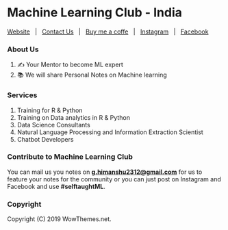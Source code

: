 # Machine Learning Club - India

[Website](https://machine-learning-club-india.github.io/) &nbsp; | &nbsp; 
[Contact Us](https://machine-learning-club-india.github.io/contact.html) &nbsp; | &nbsp; 
[Buy me a coffe](https://machine-learning-club-india.github.io/buy-me-a-coffee.html) &nbsp; | &nbsp; 
[Instagram](https://www.instagram.com/machine.learning.club/) &nbsp; | &nbsp; 
[Facebook](https://www.facebook.com/machine.learning.club)


### About Us

1. ✍  Your Mentor to become ML expert
2. 📚 We will share Personal Notes on Machine learning


### Services

1. Training for R & Python
2. Training on Data analytics in R & Python
3. Data Science Consultants
4. Natural Language Processing and Information Extraction Scientist
5. Chatbot Developers


### Contribute to Machine Learning Club

You can mail us you notes on **g.himanshu2312@gmail.com** for us to feature your notes for the community or you can just post on Instagram and Facebook and use **#selftaughtML**.


### Copyright

Copyright (C) 2019 WowThemes.net.

